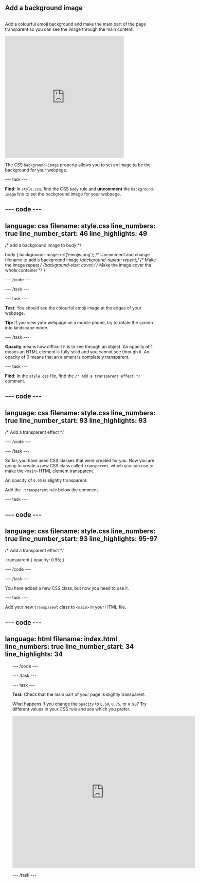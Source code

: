 ## Add a background image

<div style="display: flex; flex-wrap: wrap">
<div style="flex-basis: 200px; flex-grow: 1; margin-right: 15px;">

Add a colourful emoji background and make the main part of the page transparent so you can see the image through the main content. 

</div>
<div>
<iframe src="https://trinket.io/embed/html/dace865226?outputOnly=true" width="390" height="400" frameborder="0" marginwidth="0" marginheight="0" allowfullscreen></iframe>
</div>
</div>

The CSS `background-image` property allows you to set an image to be the background for your webpage. 

--- task ---

**Find:** In `style.css`, find the CSS `body` rule and **uncomment** the `background-image` line to set the background image for your webpage. 

--- code ---
---
language: css
filename: style.css
line_numbers: true
line_number_start: 46
line_highlights: 49
---
/* add a background image to body */

body {
  background-image: url('emojis.png'); /* Uncomment and change filename to add a background image
  /*background-repeat: repeat;*/ /* Make the image repeat */
  /*background-size: cover;*/ /* Make the image cover the whole container */
}

--- /code ---

--- /task ---

--- task ---

**Test:** You should see the colourful emoji image at the edges of your webpage. 

**Tip:** If you view your webpage on a mobile phone, try to rotate the screen into landscape mode. 

--- /task ---

**Opacity** means how difficult it is to see through an object. An opacity of 1 means an HTML element is fully solid and you cannot see through it. An opacity of 0 means that an element is completely transparent. 

--- task ---

**Find:** In the `style.css` file, find the `/* Add a transparent effect */` comment. 

--- code ---
---
language: css
filename: style.css
line_numbers: true
line_number_start: 93
line_highlights: 93
---

/* Add a transparent effect */
 

--- /code ---

--- /task ---

So far, you have used CSS classes that were created for you. Now you are going to create a new CSS class called `transparent`, which you can use to make the `<main>` HTML element transparent. 

An opacity of `0.95` is slightly transparent. 

Add the `.transparent` rule below the comment.

--- task ---

--- code ---
---
language: css
filename: style.css
line_numbers: true
line_number_start: 93
line_highlights: 95-97
---

/* Add a transparent effect */
 
.transparent {
 opacity: 0.95;
}

--- /code ---

--- /task ---

You have added a new CSS class, but now you need to use it.

--- task ---

Add your new `transparent` class to `<main>` in your HTML file.

--- code ---
---
language: html
filename: index.html
line_numbers: true
line_number_start: 34
line_highlights: 34
---

<main class="transparent">
  <section class="wrap">    
    <ol class="wide">

--- /code ---

--- /task ---

--- task ---

**Test:** Check that the main part of your page is slightly transparent. 

What happens if you change the `opacity` to `0.50`, `0.75`, or `0.90`? Try different values in your CSS rule and see which you prefer. 

<div>
<iframe src="https://trinket.io/embed/html/dace865226?outputOnly=true" width="600" height="500" frameborder="0" marginwidth="0" marginheight="0" allowfullscreen></iframe>
</div>

--- /task ---
